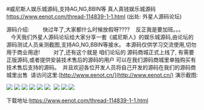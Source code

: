 #威尼斯人娱乐城源码,支持AG,NG,BBIN等 真人真钱娱乐城源码
https://www.eenot.com/thread-114839-1-1.html
(出处: 外星人源码论坛)


源码介绍:
        快过年了,大家都什么时候放假呀????    反正我是要加班。。。
        今天我们外星人源码论坛给大家分享一套《威尼斯人》的娱乐城源码,由论坛的源码测试人员亲测截图,支持AG,NG,BBIN等接水。 本源码仅供学习交流使用,切勿用于商业用途!
        对了,还有这个就是 咱们论坛的 源码商城正式上线了, 有需要正版源码,或者提供安装技术售后的源码的用户 可以在我们源码商城里单独购买有技术售后支持的源码。  并且欢迎各位开发人员将自己开发的源码在我们的源码商城里出售  请访问这里:[http://www.eenot.cn/](http://www.eenot.cn/)
演示截图:

![](https://www.eenot.com/data/attachment/forum/201701/12/180750lsg4zgnsh2uqgmnc.jpg)
![](https://www.eenot.com/data/attachment/forum/201701/12/180803r76jg8o84p4x24pl.jpg)
![](https://www.eenot.com/data/attachment/forum/201701/12/180849ocs750bqb03gby5b.jpg)
![](https://www.eenot.com/data/attachment/forum/201701/12/180847vc6sqy2zfolchzaf.jpg)
![](https://www.eenot.com/data/attachment/forum/201701/12/180834ro8a3f8ofxfyyiin.jpg)
![](https://www.eenot.com/data/attachment/forum/201701/12/181135frdd3qp8d46655r6.png) 
![](https://www.eenot.com/data/attachment/forum/201701/12/181140xu2g7gakkhqehusq.png)
![](https://www.eenot.com/data/attachment/forum/201701/12/181143fe3t3391whe2d4b9.png)
![](https://www.eenot.com/data/attachment/forum/201701/12/181147s31s36f336s23ifg.png)

下载地址:https://www.eenot.com/thread-114839-1-1.html
